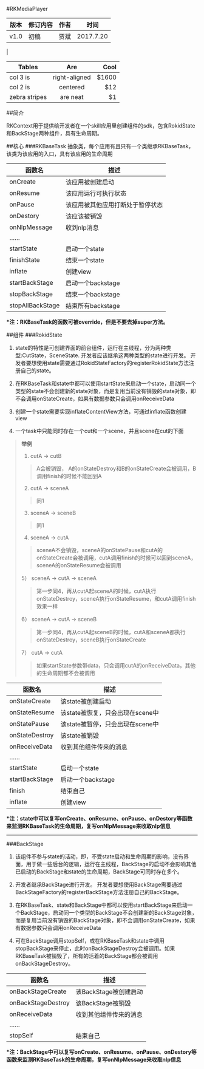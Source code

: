 #RKMediaPlayer

|版本 |修订内容|作者|时间|
|----|-------|----|----|
|v1.0|初稿|贾斌|2017.7.20|
|


| Tables        | Are           | Cool  |
| ------------- |:-------------:| -----:|
| col 3 is      | right-aligned | $1600 |
| col 2 is      | centered      |   $12 |
| zebra stripes | are neat      |    $1 |


##简介

RKContext用于提供给开发者在一个skill应用里创建组件的sdk，包含RokidState和BackStage两种组件，具有生命周期。

##核心
###RKBaseTask
抽象类，每个应用有且只有一个类继承RKBaseTask，该类为该应用的入口，具有该应用的生命周期

|函数名 | 描述  |
|----- | -----|
|onCreate |该应用被创建启动 |
|onResume|该应用运行可执行状态 |
|onPause|该应用被其他应用打断处于暂停状态 |
|onDestory|该应该被销毁 |
|onNlpMessage|收到nlp消息 |
|……| |
|startState|启动一个state|
|finishState|结束一个state|
|inflate|创建view|
|startBackStage|启动一个backstage|
|stopBackStage|结束一个backstage|
|stopAllBackStage|结束所有backstage|

**\*注：RKBaseTask的函数可被override，但是不要去掉super方法。**

##组件
###RokidState
1. state的特性是可创建界面的前台组件，运行在主线程，分为两种类型:CutState，SceneState.
开发者应该继承这两种类型的state进行开发。
开发者要想使用state需要通过RokidStateFactory的registerRokidState方法注册自己的state。

2. 在RKBaseTask和state中都可以使用startState来启动一个state，启动同一个类型的state不会创建新的state对象，而是复用当前没有销毁的state对象，即不会调用onStateCreate，如果有数据参数只会调用onReceiveData

3. 创建一个state需要实现inflateContentView方法，可通过inflate函数创建view

4. 一个task中只能同时存在一个cut和一个scene，并且scene在cut的下面

>**举例**
>
>1)  cutA -> cutB
>
>>A会被销毁， A的onStateDestroy和B的onStateCreate会被调用，B调用finish的时候不能回到A
>
>2)  cutA -> sceneA
>>同1
>
>3)  sceneA -> sceneB
>>同1
>
>4)  sceneA -> cutA
>>sceneA不会销毁，sceneA的onStatePause和cutA的onStateCreate会被调用，cutA调用finish的时候可以回到sceneA，sceneA的onStateResume会被调用
>
>5） sceneA -> cutA -> sceneA
>>第一步同4，再从cutA起sceneA的时候，cutA执行onStateDestroy，sceneA执行onStateResume，和cutA调用finish效果一样
>
>6） sceneA -> cutA -> sceneB
>>第一步同4，再从cutA起sceneB的时候，cutA和sceneA都执行onStateDestroy，sceneB执行onStateCreate
>
>7） cutA -> cutA
>>如果startState参数带data，只会调用cutA的onReceiveData，其他的生命周期都不会被调用


|函数名 | 描述  |
|----- | -----|
|onStateCreate |该state被创建启动 |
|onStateResume|该state被恢复，只会出现在scene中 |
|onStatePause |该state被暂停，只会出现在scene中 |
|onStateDestroy|该state被销毁 |
|onReceiveData|收到其他组件传来的消息 |
|……| |
|startState| 启动一个state|
|startBackStage|启动一个backstage |
|finish| 结束自己|
|inflate| 创建view|

**\*注：state中可以复写onCreate、onResume、onPause、onDestory等函数来监测RKBaseTask的生命周期，复写onNlpMessage来收取nlp信息**

---
###BackStage
1. 该组件不参与state的活动，即，不受state启动和生命周期的影响，没有界面，用于做一些后台的逻辑，运行在主线程，BackStage的启动不会影响其他已启动的BackStage和state的生命周期，BackStage可同时存在多个。

2. 开发者继承BackStage进行开发。
开发者要想使用BackStage需要通过BackStageFactory的registerBackStage方法注册自己的BackStage。

3. 在RKBaseTask、state和BackStage中都可以使用startBackStage来启动一个BackStage，启动同一个类型的BackStage不会创建新的BackStage对象，而是复用当前没有销毁的BackStage对象，即不会调用onStateCreate，如果有数据参数只会调用onReceiveData

4. 可在BackStage调用stopSelf，或在RKBaseTask和state中调用stopBackStage来停止，此时onBackStageDestroy会被调用。如果RKBaseTask被销毁了，所有的活着的BackStage都会被调用onBackStageDestroy。


|函数名 | 描述  |
|----- | -----|
|onBackStageCreate |该BackStage被创建启动 |
|onBackStageDestroy|该BackStage被销毁 |
|onReceiveData|收到其他组件传来的消息 |
|……| |
|stopSelf| 结束自己|

**\*注：BackStage中可以复写onCreate、onResume、onPause、onDestory等函数来监测RKBaseTask的生命周期，复写onNlpMessage来收取nlp信息**